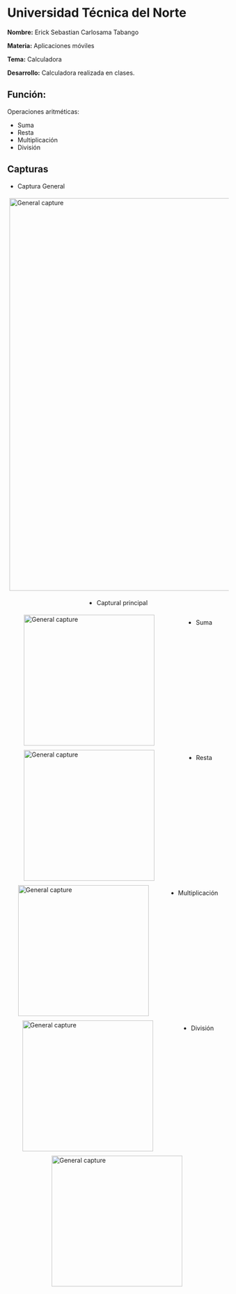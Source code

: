 # **Universidad Técnica del Norte**

**Nombre:** Erick Sebastian Carlosama Tabango

**Materia:** Aplicaciones móviles

**Tema:** Calculadora

**Desarrollo:** Calculadora realizada en clases.

## Función: 
Operaciones aritméticas:
- Suma
- Resta
- Multiplicación
- División

## Capturas

- Captura General
<div style="display: flex; justify-content: space-around; flex-wrap: wrap;">
<img style="margin: 5px;" src="https://github.com/Sebas21EC/Calculadora_AppMovil/blob/f98c75bff4c70134338073aac19d77d3a1f0aef0/img/Screenshot%202024-04-13%20004804.png" alt="General capture" width="900">

- Captural principal
<div style="display: flex; justify-content: space-around; flex-wrap: wrap;">
<img style="margin: 5px;" src="https://github.com/Sebas21EC/Calculadora_AppMovil/blob/cd4f7caca8d2e979ded31e9779aae3694e3e107b/img/2.jpg" alt="General capture" width="300">

- Suma
<div style="display: flex; justify-content: space-around; flex-wrap: wrap;">
<img style="margin: 5px;" src="https://github.com/Sebas21EC/Calculadora_AppMovil/blob/cd4f7caca8d2e979ded31e9779aae3694e3e107b/img/1.jpg" alt="General capture" width="300">

- Resta
<div style="display: flex; justify-content: space-around; flex-wrap: wrap;">
<img style="margin: 5px;" src="https://github.com/Sebas21EC/Calculadora_AppMovil/blob/cd4f7caca8d2e979ded31e9779aae3694e3e107b/img/3.jpg" alt="General capture" width="300">

- Multiplicación
<div style="display: flex; justify-content: space-around; flex-wrap: wrap;">
<img style="margin: 5px;" src="https://github.com/Sebas21EC/Calculadora_AppMovil/blob/cd4f7caca8d2e979ded31e9779aae3694e3e107b/img/5.jpg" alt="General capture" width="300">

- División
<div style="display: flex; justify-content: space-around; flex-wrap: wrap;">
<img style="margin: 5px;" src="https://github.com/Sebas21EC/Calculadora_AppMovil/blob/cd4f7caca8d2e979ded31e9779aae3694e3e107b/img/4.jpg" alt="General capture" width="300">


